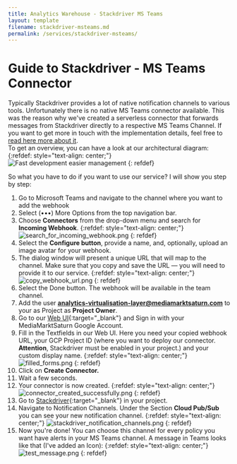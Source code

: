 ```yaml
---
title: Analytics Warehouse - Stackdriver MS Teams
layout: template
filename: stackdriver-msteams.md
permalink: /services/stackdriver-msteams/
--- 
```

# Guide to Stackdriver - MS Teams Connector
Typically Stackdriver provides a lot of native notification channels to various tools. Unfortunately there is no native MS Teams connector available. This was the reason why we've created a serverless connector that forwards messages from Stackdriver directly to a respective MS Teams Channel. If you want to get more in touch with the implementation details, feel free to [read here more about it]({{site.baseurl}}/arch-principles-tenet/stackdriver-msteams/).<br/>
To get an overview, you can have a look at our architectural diagram:
{:refdef: style="text-align: center;"}
![Fast development easier management]({{site.baseurl}}/2-arch-principles-tenet/stackdriver-msteams/Stackdriver-MSTeams-Integration.png)
{: refdef}



So what you have to do if you want to use our service? I will show you step by step: 

1. Go to Microsoft Teams and navigate to the channel where you want to add the webhook 
2. Select (•••) More Options from the top navigation bar.
3. Choose **Connectors** from the drop-down menu and search for **Incoming Webhook**.
    {:refdef: style="text-align: center;"}
    ![search_for_incoming_webhook.png]({{site.baseurl}}/3-services/stackdriver-msteams/search_for_incoming_webhook.png)
    {: refdef}
4. Select the **Configure button**, provide a name, and, optionally, upload an image avatar for your webhook.
5. The dialog window will present a unique URL that will map to the channel. Make sure that you copy and save the URL — you will need to provide it to our service.
    {:refdef: style="text-align: center;"}
    ![copy_webhook_url.png]({{site.baseurl}}/3-services/stackdriver-msteams/copy_webhook_url.png)
    {: refdef}
6. Select the Done button. The webhook will be available in the team channel.
7. Add the user **analytics-virtualisation-layer@mediamarktsaturn.com** to your as Project as **Project Owner**. 
8. Go to our [Web UI](https://stackdriver-msteams-connector-web-ui-lbxce2mtxa-ew.a.run.app){:target="_blank"} and Sign in with your MediaMarktSaturn Google Account. 
9. Fill in the Textfields in our Web UI. Here you need your copied webhook URL, your GCP Project ID (where you want to deploy our connector.  **Attention**, Stackdriver must be enabled in your project.) and your custom display name. 
     {:refdef: style="text-align: center;"}
    ![filled_forms.png]({{site.baseurl}}/3-services/stackdriver-msteams/filled_forms.png)
    {: refdef}
10. Click on **Create Connector.** 
11. Wait a few seconds.
12. Your connector is now created.
    {:refdef: style="text-align: center;"}
    ![connector_created_successfully.png]({{site.baseurl}}/3-services/stackdriver-msteams/connector_created_successfully.png)
    {: refdef}
13. Go to [Stackdriver](https://console.cloud.google.com/monitoring){:target="_blank"} in your project.
14. Navigate to Notification Channels. Under the Section **Cloud Pub/Sub** you can see your new notification channel. 
    {:refdef: style="text-align: center;"}
    ![stackdriver_notification_channels.png]({{site.baseurl}}/3-services/stackdriver-msteams/stackdriver_notification_channels.png)
    {: refdef}
15. Now you're done! You can choose this channel for every policy you want have alerts in your MS Teams channel. A message in Teams looks like that (I've added an Icon): 
    {:refdef: style="text-align: center;"}
    ![test_message.png]({{site.baseurl}}/3-services/stackdriver-msteams/test_message.png)
    {: refdef}






